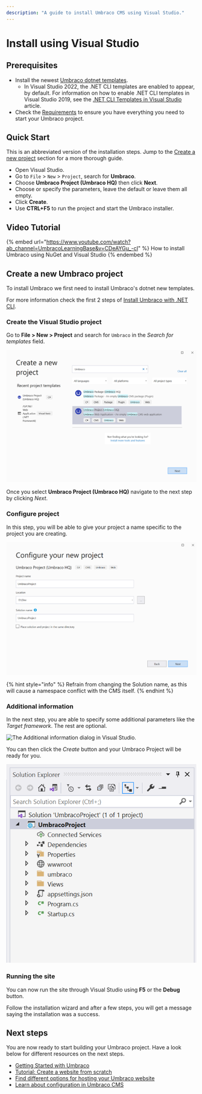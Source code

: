 ```yaml
---
description: "A guide to install Umbraco CMS using Visual Studio."
---
```


# Install using Visual Studio

## Prerequisites

* Install the newest [Umbraco dotnet templates](install-umbraco-with-templates.md).
  * In Visual Studio 2022, the .NET CLI templates are enabled to appear, by default. For information on how to enable .NET CLI templates in Visual Studio 2019, see the [.NET CLI Templates in Visual Studio](https://devblogs.microsoft.com/dotnet/net-cli-templates-in-visual-studio/) article.
* Check the [Requirements](../requirements.md) to ensure you have everything you need to start your Umbraco project.

## Quick Start

This is an abbreviated version of the installation steps. Jump to the [Create a new project](visual-studio.md#new-project) section for a more thorough guide.

* Open Visual Studio.
* Go to `File` > `New` > `Project`, search for **Umbraco**.
* Choose **Umbraco Project (Umbraco HQ)** then click **Next**.
* Choose or specify the parameters, leave the default or leave them all empty.
* Click **Create**.
* Use **CTRL+F5** to run the project and start the Umbraco installer.

## Video Tutorial

{% embed url="https://www.youtube.com/watch?ab_channel=UmbracoLearningBase&v=CDeAYGu_-cI" %}
How to install Umbraco using NuGet and Visual Studio
{% endembed %}

## Create a new Umbraco project

To install Umbraco we first need to install Umbraco's dotnet new templates.

For more information check the first 2 steps of [Install Umbraco with .NET CLI](install-umbraco-with-templates.md#install-the-template).

### Create the Visual Studio project

Go to **File > New > Project** and search for `Umbraco` in the _Search for templates_ field.

![The Create a new project dialog in Visual Studio.](images/VS/create-project.png)

Once you select **Umbraco Project (Umbraco HQ)** navigate to the next step by clicking _Next_.

### Configure project

In this step, you will be able to give your project a name specific to the project you are creating.

![The Configure your new project dialog in Visual Studio.](images/VS/configure-project.png)

{% hint style="info" %}
Refrain from changing the Solution name, as this will cause a namespace conflict with the CMS itself.
{% endhint %}

### Additional information

In the next step, you are able to specify some additional parameters like the _Target framework_. The rest are optional.

![The Additional information dialog in Visual Studio.](images/VS/Umbraco10\_install.png)

You can then click the _Create_ button and your Umbraco Project will be ready for you.

![Overview of files in the project solution](images/VS/ready-solution.png)

### Running the site

You can now run the site through Visual Studio using **F5** or the **Debug** button.

Follow the installation wizard and after a few steps, you will get a message saying the installation was a success.

## Next steps

You are now ready to start building your Umbraco project. Have a look below for different resources on the next steps.

* [Getting Started with Umbraco](../../../../getting-started/)
* [Tutorial: Create a website from scratch](../../../tutorials/creating-a-basic-website/)
* [Find different options for hosting your Umbraco website](../server-setup/)
* [Learn about configuration in Umbraco CMS](../../../reference/configuration/)
